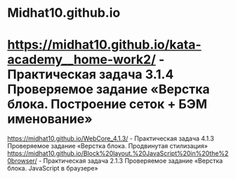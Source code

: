 # Midhat10.github.io
# https://midhat10.github.io/kata-academy__home-work2/ - Практическая задача 3.1.4 Проверяемое задание «Верстка блока. Построение сеток + БЭМ именование» </br>
https://midhat10.github.io/WebCore_4.1.3/  - Практическая задача 4.1.3 Проверяемое задание «Верстка блока. Продвинутая стилизация»
https://midhat10.github.io/Block%20layout.%20JavaScript%20in%20the%20browser/ - Практическая задача 2.1.3 Проверяемое задание «Верстка блока. JavaScript в браузере»
